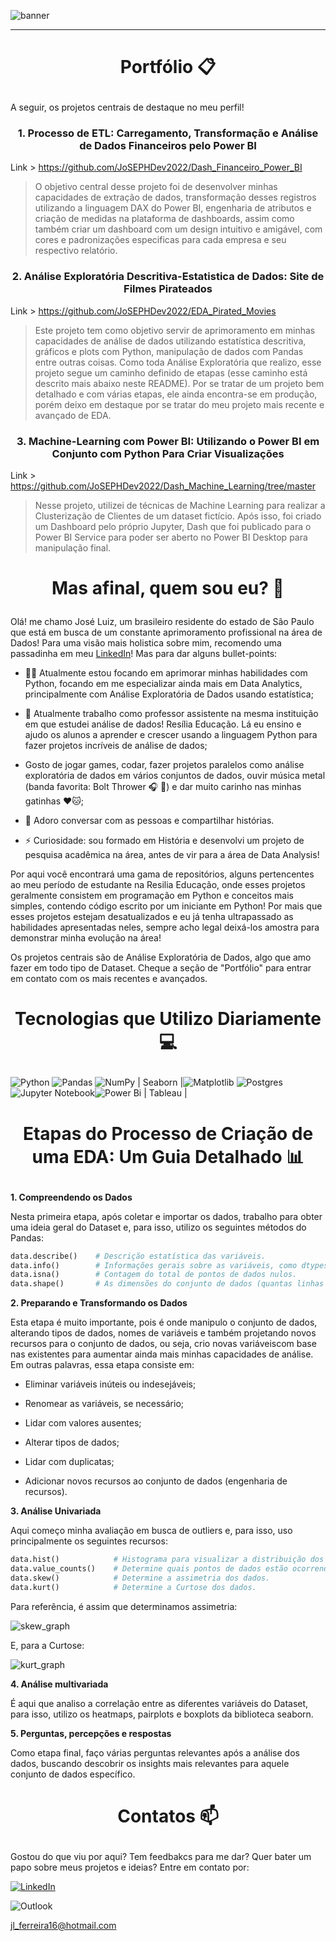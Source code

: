![banner](https://raw.githubusercontent.com/JoSEPHDev2022/JoSEPHDev2022/main/bann.png)

---
<h1>
    <p align="center">
        <b>Portfólio 📋</b>
    </p>
</h1>

A seguir, os projetos centrais de destaque no meu perfil!

<h3>
<p align="center">
    <b>
    1. Processo de ETL: Carregamento, Transformação e Análise de Dados Financeiros pelo Power BI
    </b>
</p>
</h3>

Link > https://github.com/JoSEPHDev2022/Dash_Financeiro_Power_BI

>O objetivo central desse projeto foi de desenvolver minhas capacidades de extração de dados, transformação desses registros utilizando a linguagem DAX do Power BI, engenharia de atributos e criação de medidas na plataforma de dashboards, assim como também criar um dashboard com um design intuitivo e amigável, com cores e padronizações especificas para cada empresa e seu respectivo relatório.

<h3>
<p align="center">
    <b>
    2. Análise Exploratória Descritiva-Estatistica de Dados: Site de Filmes Pirateados
    </b>
</p>
</h3>

Link > https://github.com/JoSEPHDev2022/EDA_Pirated_Movies

> Este projeto tem como objetivo servir de aprimoramento em minhas capacidades de análise de dados utilizando estatística descritiva, gráficos e plots com Python,
manipulação de dados com Pandas entre outras coisas. Como toda Análise Exploratória que realizo, esse projeto segue um caminho definido de etapas (esse caminho está descrito mais abaixo neste README). Por se tratar de um projeto bem detalhado e com várias etapas, ele ainda encontra-se em produção, porém deixo em destaque por se tratar do meu projeto mais recente e avançado de EDA.

<h3>
<p align="center">
    <b>
    3. Machine-Learning com Power BI: Utilizando o Power BI em Conjunto com Python Para Criar Visualizações
    </b>
</p>
</h3>

Link > https://github.com/JoSEPHDev2022/Dash_Machine_Learning/tree/master

> Nesse projeto, utilizei de técnicas de Machine Learning para realizar a Clusterização de Clientes de um dataset fictício. Após isso, foi criado um Dashboard pelo próprio Jupyter, Dash que foi publicado para o Power BI Service para poder ser aberto no Power BI Desktop para manipulação final.

<h1>
    <p align="center">
        <b>Mas afinal, quem sou eu? 📰 </b>
    </p>
</h1>


Olá! me chamo José Luiz, um brasileiro residente do estado de São Paulo que está em busca de um constante aprimoramento profissional na área de Dados! Para uma visão mais holistica sobre mim, recomendo uma passadinha em meu [LinkedIn](https://www.linkedin.com/in/jose-luiz-ferreira-junior/)! Mas para dar alguns bullet-points:

- 👨‍💻 Atualmente estou focando em aprimorar minhas habilidades com Python, focando em me especializar ainda mais em Data Analytics, principalmente com Análise Exploratória de Dados usando estatística;

- 🔭 Atualmente trabalho como professor assistente na mesma instituição em que estudei análise de dados! Resília Educação. Lá eu ensino e ajudo os alunos a aprender e crescer usando a linguagem Python para fazer projetos incríveis de análise de dados;

- Gosto de jogar games, codar, fazer projetos paralelos como análise exploratória de dados em vários conjuntos de dados, ouvir música metal (banda favorita: Bolt Thrower 🎧 🤘) e dar muito carinho nas minhas gatinhas ❤️🐱;

- 💬 Adoro conversar com as pessoas e compartilhar histórias.

- ⚡ Curiosidade: sou formado em História e desenvolvi um projeto de pesquisa acadêmica na área, antes de vir para a área de Data Analysis!

Por aqui você encontrará uma gama de repositórios, alguns pertencentes ao meu período de estudante na Resilia Educação, onde esses projetos geralmente consistem em programação em Python e conceitos mais simples, contendo código escrito por um iniciante em Python! Por mais que esses projetos estejam desatualizados e eu já tenha ultrapassado as habilidades apresentadas neles, sempre acho legal deixá-los amostra para demonstrar minha evolução na área!

Os projetos centrais são de Análise Exploratória de Dados, algo que amo fazer em todo tipo de Dataset. Cheque a seção de "Portfólio" para entrar em contato com os mais recentes e avançados.

<h1>
    <p align="center">
        <b>Tecnologias que Utilizo Diariamente 💻 </b>
    </p>
</h1>

![Python](https://img.shields.io/badge/python-3670A0?style=for-the-badge&logo=python&logoColor=ffdd54) ![Pandas](https://img.shields.io/badge/pandas-%23150458.svg?style=for-the-badge&logo=pandas&logoColor=white)  ![NumPy](https://img.shields.io/badge/numpy-%23013243.svg?style=for-the-badge&logo=numpy&logoColor=white) | Seaborn |![Matplotlib](https://img.shields.io/badge/Matplotlib-%23ffffff.svg?style=for-the-badge&logo=Matplotlib&logoColor=black) ![Postgres](https://img.shields.io/badge/postgres-%23316192.svg?style=for-the-badge&logo=postgresql&logoColor=white) ![Jupyter Notebook](https://img.shields.io/badge/jupyter-%23FA0F00.svg?style=for-the-badge&logo=jupyter&logoColor=white)![Power Bi](https://img.shields.io/badge/power_bi-F2C811?style=for-the-badge&logo=powerbi&logoColor=black) | Tableau |

<h1>
    <p align="center">
        <b>Etapas do Processo de Criação de uma EDA: Um Guia Detalhado 📊 </b>
    </p>
</h1>

**1. Compreendendo os Dados**

Nesta primeira etapa, após coletar e importar os dados, trabalho para obter uma ideia geral do Dataset e, para isso, utilizo os seguintes métodos do Pandas:

```python
data.describe()    # Descrição estatística das variáveis.
data.info()        # Informações gerais sobre as variáveis, como dtypes e uso de memória.
data.isna()        # Contagem do total de pontos de dados nulos.
data.shape()       # As dimensões do conjunto de dados (quantas linhas e colunas).
```

**2. Preparando e Transformando os Dados**

Esta etapa é muito importante, pois é onde manipulo o conjunto de dados, alterando tipos de dados, nomes de variáveis ​​e também projetando novos recursos para o conjunto de dados, ou seja, crio novas variáveis ​​com base nas existentes para aumentar ainda mais minhas capacidades de análise. Em outras palavras, essa etapa consiste em:

- Eliminar variáveis ​​inúteis ou indesejáveis;

- Renomear as variáveis, se necessário;

- Lidar com valores ausentes;

- Alterar tipos de dados;

- Lidar com duplicatas;

- Adicionar novos recursos ao conjunto de dados (engenharia de recursos).

**3. Análise Univariada**

Aqui começo minha avaliação em busca de outliers e, para isso, uso principalmente os seguintes recursos:

```python
data.hist()            # Histograma para visualizar a distribuição dos dados.
data.value_counts()    # Determine quais pontos de dados estão ocorrendo mais vezes na variável.
data.skew()            # Determine a assimetria dos dados.
data.kurt()            # Determine a Curtose dos dados.
``` 

Para referência, é assim que determinamos assimetria:

![skew_graph](https://www.biologyforlife.com/uploads/2/2/3/9/22392738/c101b0da6ea1a0dab31f80d9963b0368_orig.png)

E, para a Curtose:

![kurt_graph](https://ars.els-cdn.com/content/image/3-s2.0-B9780128168189000159-f05-02-9780128168189.jpg)

**4. Análise multivariada**

É aqui que analiso a correlação entre as diferentes variáveis ​​do Dataset, para isso, utilizo os heatmaps, pairplots e boxplots da biblioteca seaborn.


**5. Perguntas, percepções e respostas**

Como etapa final, faço várias perguntas relevantes após a análise dos dados, buscando descobrir os insights mais relevantes para aquele conjunto de dados específico.

<h1>
    <p align="center">
        <b>Contatos 📫 </b>
    </p>
</h1>

Gostou do que viu por aqui? Tem feedbakcs para me dar? Quer bater um papo sobre meus projetos e ideias? Entre em contato por:

[![LinkedIn](https://img.shields.io/badge/linkedin-%230077B5.svg?style=for-the-badge&logo=linkedin&logoColor=white)](https://www.linkedin.com/in/jose-luiz-ferreira-junior/)

![Outlook](https://img.shields.io/badge/Microsoft_Outlook-0078D4?style=for-the-badge&logo=microsoft-outlook&logoColor=white)

jl_ferreira16@hotmail.com